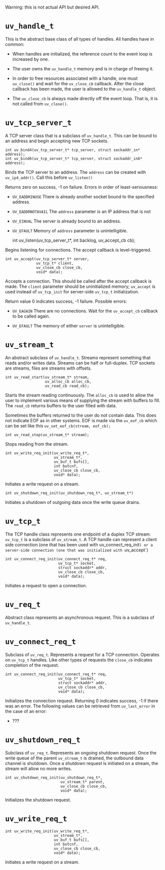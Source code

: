 Warning: this is not actual API but desired API.

# `uv_handle_t`

This is the abstract base class of all types of handles. All handles have in
common:

* When handles are initialized, the reference count to the event loop is
  increased by one.

* The user owns the `uv_handle_t` memory and is in charge of freeing it.

* In order to free resources associated with a handle, one must `uv_close()`
  and wait for the `uv_close_cb` callback. After the close callback has been
  made, the user is allowed to the `uv_handle_t` object.

* The `uv_close_cb` is always made directly off the event loop. That is, it
  is not called from `uv_close()`.



# `uv_tcp_server_t`

A TCP server class that is a subclass of `uv_handle_t`. This can be bound to
an address and begin accepting new TCP sockets.

    int uv_bind4(uv_tcp_server_t* tcp_server, struct sockaddr_in* address);
    int uv_bind6(uv_tcp_server_t* tcp_server, struct sockaddr_in6* address);

Binds the TCP server to an address. The `address` can be created with
`uv_ip4_addr()`. Call this before `uv_listen()`

Returns zero on success, -1 on failure. Errors in order of least-seriousness:

* `UV_EADDRINUSE` There is already another socket bound to the specified
  address.

* `UV_EADDRNOTAVAIL` The `address` parameter is an IP address that is not 

* `UV_EINVAL` The server is already bound to an address.

* `UV_EFAULT` Memory of `address` parameter is unintelligible.


    int uv_listen(uv_tcp_server_t*, int backlog, uv_accept_cb cb);

Begins listening for connections. The accept callback is level-triggered.


    int uv_accept(uv_tcp_server_t* server,
                  uv_tcp_t* client,
                  uv_close_cb close_cb,
                  void* data);

Accepts a connection. This should be called after the accept callback is
made. The `client` parameter should be uninitialized memory; `uv_accept` is
used instead of `uv_tcp_init` for server-side `uv_tcp_t` initialization.

Return value 0 indicates success, -1 failure. Possible errors:

* `UV_EAGAIN` There are no connections. Wait for the `uv_accept_cb` callback
  to be called again.

* `UV_EFAULT` The memory of either `server` is unintelligible.



# `uv_stream_t`

An abstract subclass of `uv_handle_t`. Streams represent something that
reads and/or writes data. Streams can be half or full-duplex. TCP sockets
are streams, files are streams with offsets.

    int uv_read_start(uv_stream_t* stream,
                      uv_alloc_cb alloc_cb,
                      uv_read_cb read_cb);

Starts the stream reading continuously. The `alloc_cb` is used to allow the
user to implement various means of supplying the stream with buffers to
fill. The `read_cb` returns buffers to the user filled with data.

Sometimes the buffers returned to the user do not contain data. This does
not indicate EOF as in other systems. EOF is made via the `uv_eof_cb` which
can be set like this `uv_set_eof_cb(stream, eof_cb);`


    int uv_read_stop(uv_stream_t* stream);

Stops reading from the stream.

    int uv_write_req_init(uv_write_req_t*,
                          uv_stream_t*,
                          uv_buf_t bufs[],
                          int butcnf,
                          uv_close_cb close_cb,
                          void* data);

Initiates a write request on a stream.

    int uv_shutdown_req_init(uv_shutdown_req_t*, uv_stream_t*)

Initiates a shutdown of outgoing data once the write queue drains.



# `uv_tcp_t`

The TCP handle class represents one endpoint of a duplex TCP stream.
`uv_tcp_t` is a subclass of `uv_stream_t`. A TCP handle can represent a
client side connection (one that has been used with uv_connect_req_init`)
or a server-side connection (one that was initialized with `uv_accept`)

    int uv_connect_req_init(uv_connect_req_t* req,
                            uv_tcp_t* socket,
                            struct sockaddr* addr,
                            uv_close_cb close_cb,
                            void* data);

Initiates a request to open a connection.



# `uv_req_t`

Abstract class represents an asynchronous request. This is a subclass of `uv_handle_t`.


# `uv_connect_req_t`

Subclass of `uv_req_t`. Represents a request for a TCP connection. Operates
on `uv_tcp_t` handles. Like other types of requests the `close_cb` indicates
completion of the request.

    int uv_connect_req_init(uv_connect_req_t* req,
                            uv_tcp_t* socket,
                            struct sockaddr* addr,
                            uv_close_cb close_cb,
                            void* data);

Initializes the connection request. Returning 0 indicates success, -1 if
there was an error. The following values can be retrieved from
`uv_last_error` in the case of an error:

* ???


# `uv_shutdown_req_t`

Subclass of `uv_req_t`. Represents an ongoing shutdown request. Once the
write queue of the parent `uv_stream_t` is drained, the outbound data
channel is shutdown. Once a shutdown request is initiated on a stream, the
stream will allow no more writes.

    int uv_shutdown_req_init(uv_shutdown_req_t*,
                             uv_stream_t* parent,
                             uv_close_cb close_cb,
                             void* data);

Initializes the shutdown request.


# `uv_write_req_t`

    int uv_write_req_init(uv_write_req_t*,
                          uv_stream_t*,
                          uv_buf_t bufs[],
                          int butcnf,
                          uv_close_cb close_cb,
                          void* data);

Initiates a write request on a stream.
